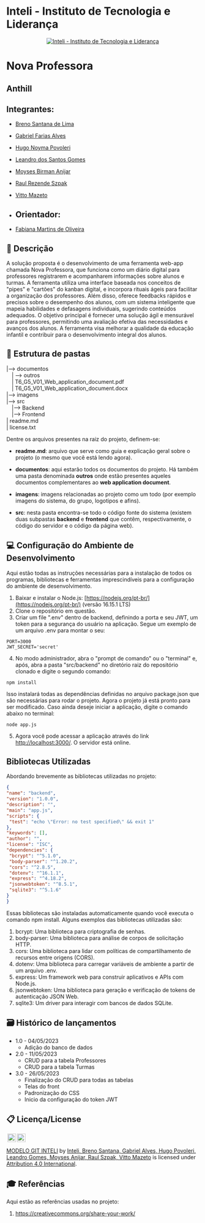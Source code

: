# Inteli - Instituto de Tecnologia e Liderança 

<p align="center">
<a href= "https://www.inteli.edu.br/"><img src="https://www.inteli.edu.br/wp-content/uploads/2021/08/20172028/marca_1-2.png" alt="Inteli - Instituto de Tecnologia e Liderança" border="0"></a>
</p>

# Nova Professora

## Anthill

## Integrantes: 
- [Breno Santana de Lima](https://www.linkedin.com/in/breno-santana-4a1912228/)
- [Gabriel Farias Alves](https://www.linkedin.com/in/gabriel-farias-alves/)
- [Hugo Noyma Povoleri](https://www.linkedin.com/in/hugo-noyma/)
- [Leandro dos Santos Gomes](https://www.linkedin.com/in/leandro-dos-santos-gomes/)
- [Moyses Birman Anijar](https://www.linkedin.com/in/moyses-birman-anijar-884648231/)
- [Raul Rezende Szpak](https://www.linkedin.com/in/raul-rezende-szpak-642079186/)
- [Vitto Mazeto](https://www.linkedin.com/in/vitto-mazeto/)

- ## Orientador:
- <a href="https://www.linkedin.com/in/fabiana-martins-de-oliveira-8993b0b2/">Fabiana Martins de Oliveira</a>

## 📝 Descrição

A solução proposta é o desenvolvimento de uma ferramenta web-app chamada Nova Professora, que funciona como um diário digital para professores registrarem e acompanharem informações sobre alunos e turmas. A ferramenta utiliza uma interface baseada nos conceitos de "pipes" e "cartões" do kanban digital, e incorpora rituais ágeis para facilitar a organização dos professores. Além disso, oferece feedbacks rápidos e precisos sobre o desempenho dos alunos, com um sistema inteligente que mapeia habilidades e defasagens individuais, sugerindo conteúdos adequados. O objetivo principal é fornecer uma solução ágil e mensurável para professores, permitindo uma avaliação efetiva das necessidades e avanços dos alunos. A ferramenta visa melhorar a qualidade da educação infantil e contribuir para o desenvolvimento integral dos alunos.

## 📁 Estrutura de pastas

|--> documentos<br>
  &emsp;| --> outros <br>
  &emsp;| T6_G5_V01_Web_application_document.pdf<br>
  &emsp;| T6_G5_V01_Web_application_document.docx<br>
|--> imagens<br>
|--> src<br>
  &emsp;|--> Backend<br>
  &emsp;|--> Frontend<br>
| readme.md<br>
| license.txt

Dentre os arquivos presentes na raiz do projeto, definem-se:

- <b>readme.md</b>: arquivo que serve como guia e explicação geral sobre o projeto (o mesmo que você está lendo agora).

- <b>documentos</b>: aqui estarão todos os documentos do projeto. Há também uma pasta denominada <b>outros</b> onde estão presentes aqueles documentos complementares ao <b>web application document</b>.

- <b>imagens</b>: imagens relacionadas ao projeto como um todo (por exemplo imagens do sistema, do grupo, logotipos e afins).

- <b>src</b>: nesta pasta encontra-se todo o código fonte do sistema (existem duas subpastas <b>backend</b> e <b>frontend</b> que contêm, respectivamente, o código do servidor e o código da página web).


## 💻 Configuração do Ambiente de Desenvolvimento

Aqui estão todas as instruções necessárias para a instalação de todos os programas, bibliotecas e ferramentas imprescindíveis para a configuração do ambiente de desenvolvimento.

1. Baixar e instalar o Node.js: [https://nodejs.org/pt-br/](https://nodejs.org/pt-br/) (versão 16.15.1 LTS)
2. Clone o repositório em questão.
3. Criar um file ".env" dentro de backend, definindo a porta e seu JWT, um token para a segurança do usuário na aplicação. Segue um exemplo de um arquivo .env para montar o seu:
   
```terminal
PORT=3000
JWT_SECRET='secret'
```

4. No modo administrador, abra o "prompt de comando" ou o "terminal" e, após, abra a pasta "src/backend" no diretório raiz do repositório clonado e digite o segundo comando:

```terminal
npm install
```

Isso instalará todas as dependências definidas no arquivo package.json que são necessárias para rodar o projeto. Agora o projeto já está pronto para ser modificado. Caso ainda deseje iniciar a aplicação, digite o comando abaixo no terminal:

```terminal
node app.js
```

5. Agora você pode acessar a aplicação através do link [http://localhost:3000/](http://localhost:3000/).
O servidor está online.

## Bibliotecas Utilizadas

Abordando brevemente as bibliotecas utilizadas no projeto:

```json
{
"name": "backend",
"version": "1.0.0",
"description": "",
"main": "app.js",
"scripts": {
 "test": "echo \"Error: no test specified\" && exit 1"
},
"keywords": [],
"author": "",
"license": "ISC",
"dependencies": {
 "bcrypt": "^5.1.0",
 "body-parser": "^1.20.2",
 "cors": "^2.8.5",
 "dotenv": "^16.1.1",
 "express": "^4.18.2",
 "jsonwebtoken": "^8.5.1",
 "sqlite3": "^5.1.6"
}
}

```
Essas bibliotecas são instaladas automaticamente quando você executa o comando npm install. Alguns exemplos das bibliotecas utilizadas são:

1. bcrypt: Uma biblioteca para criptografia de senhas.
2. body-parser: Uma biblioteca para análise de corpos de solicitação HTTP.
3. cors: Uma biblioteca para lidar com políticas de compartilhamento de recursos entre origens (CORS).
4. dotenv: Uma biblioteca para carregar variáveis de ambiente a partir de um arquivo .env.
5. express: Um framework web para construir aplicativos e APIs com Node.js.
6. jsonwebtoken: Uma biblioteca para geração e verificação de tokens de autenticação JSON Web.
7. sqlite3: Um driver para interagir com bancos de dados SQLite.

## 🗃 Histórico de lançamentos

* 1.0 - 04/05/2023
    * Adição do banco de dados
* 2.0 - 11/05/2023
    * CRUD para a tabela Professores
    * CRUD para a tabela Turmas
* 3.0 - 26/05/2023
    * Finalização do CRUD para todas as tabelas
    * Telas do front
    * Padronização do CSS
    * Inicio da configuração do token JWT

## 📋 Licença/License

<img style="height:22px!important;margin-left:3px;vertical-align:text-bottom;" src="https://mirrors.creativecommons.org/presskit/icons/cc.svg?ref=chooser-v1"><img style="height:22px!important;margin-left:3px;vertical-align:text-bottom;" src="https://mirrors.creativecommons.org/presskit/icons/by.svg?ref=chooser-v1"><p xmlns:cc="http://creativecommons.org/ns#" xmlns:dct="http://purl.org/dc/terms/"><a property="dct:title" rel="cc:attributionURL" href="https://github.com/Spidus/Teste_Final_1">MODELO GIT INTELI</a> by <a rel="cc:attributionURL dct:creator" property="cc:attributionName" href="https://github.com/2023M2T6-Inteli/Projeto5">Inteli, Breno Santana, Gabriel Alves, Hugo Povoleri, Leandro Gomes, Moyses Anijar, Raul Szpak, Vitto Mazeto</a> is licensed under <a href="http://creativecommons.org/licenses/by/4.0/?ref=chooser-v1" target="_blank" rel="license noopener noreferrer" style="display:inline-block;">Attribution 4.0 International</a>.</p>

## 🎓 Referências

Aqui estão as referências usadas no projeto:

1. <https://creativecommons.org/share-your-work/>
